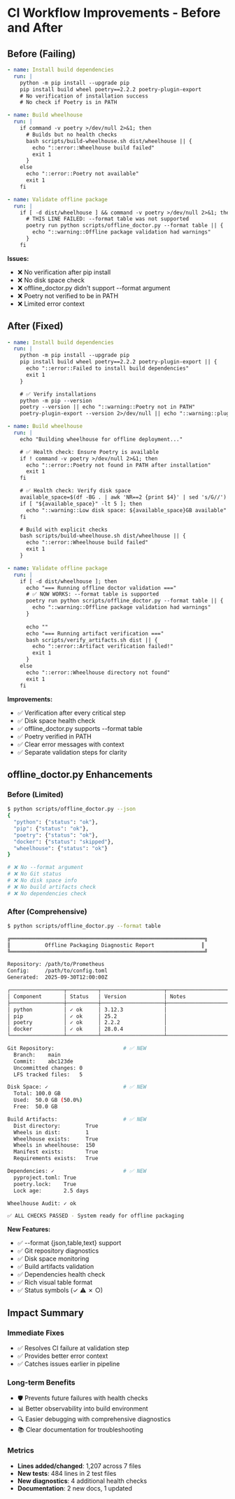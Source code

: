 # CI Workflow Improvements - Before and After

## Before (Failing)

```yaml
- name: Install build dependencies
  run: |
    python -m pip install --upgrade pip
    pip install build wheel poetry==2.2.2 poetry-plugin-export
    # No verification of installation success
    # No check if Poetry is in PATH

- name: Build wheelhouse
  run: |
    if command -v poetry >/dev/null 2>&1; then
      # Builds but no health checks
      bash scripts/build-wheelhouse.sh dist/wheelhouse || {
        echo "::error::Wheelhouse build failed"
        exit 1
      }
    else
      echo "::error::Poetry not available"
      exit 1
    fi

- name: Validate offline package
  run: |
    if [ -d dist/wheelhouse ] && command -v poetry >/dev/null 2>&1; then
      # THIS LINE FAILED: --format table was not supported
      poetry run python scripts/offline_doctor.py --format table || {
        echo "::warning::Offline package validation had warnings"
      }
    fi
```

**Issues:**

- ❌ No verification after pip install
- ❌ No disk space check
- ❌ offline_doctor.py didn't support --format argument
- ❌ Poetry not verified to be in PATH
- ❌ Limited error context

## After (Fixed)

```yaml
- name: Install build dependencies
  run: |
    python -m pip install --upgrade pip
    pip install build wheel poetry==2.2.2 poetry-plugin-export || {
      echo "::error::Failed to install build dependencies"
      exit 1
    }

    # ✅ Verify installations
    python -m pip --version
    poetry --version || echo "::warning::Poetry not in PATH"
    poetry-plugin-export --version 2>/dev/null || echo "::warning::plugin may not be installed"

- name: Build wheelhouse
  run: |
    echo "Building wheelhouse for offline deployment..."

    # ✅ Health check: Ensure Poetry is available
    if ! command -v poetry >/dev/null 2>&1; then
      echo "::error::Poetry not found in PATH after installation"
      exit 1
    fi

    # ✅ Health check: Verify disk space
    available_space=$(df -BG . | awk 'NR==2 {print $4}' | sed 's/G//')
    if [ "${available_space}" -lt 5 ]; then
      echo "::warning::Low disk space: ${available_space}GB available"
    fi

    # Build with explicit checks
    bash scripts/build-wheelhouse.sh dist/wheelhouse || {
      echo "::error::Wheelhouse build failed"
      exit 1
    }

- name: Validate offline package
  run: |
    if [ -d dist/wheelhouse ]; then
      echo "=== Running offline doctor validation ==="
      # ✅ NOW WORKS: --format table is supported
      poetry run python scripts/offline_doctor.py --format table || {
        echo "::warning::Offline package validation had warnings"
      }
      
      echo ""
      echo "=== Running artifact verification ==="
      bash scripts/verify_artifacts.sh dist || {
        echo "::error::Artifact verification failed!"
        exit 1
      }
    else
      echo "::error::Wheelhouse directory not found"
      exit 1
    fi
```

**Improvements:**

- ✅ Verification after every critical step
- ✅ Disk space health check
- ✅ offline_doctor.py supports --format table
- ✅ Poetry verified in PATH
- ✅ Clear error messages with context
- ✅ Separate validation steps for clarity

## offline_doctor.py Enhancements

### Before (Limited)

```bash
$ python scripts/offline_doctor.py --json
{
  "python": {"status": "ok"},
  "pip": {"status": "ok"},
  "poetry": {"status": "ok"},
  "docker": {"status": "skipped"},
  "wheelhouse": {"status": "ok"}
}

# ❌ No --format argument
# ❌ No Git status
# ❌ No disk space info
# ❌ No build artifacts check
# ❌ No dependencies check
```

### After (Comprehensive)

```bash
$ python scripts/offline_doctor.py --format table

╔══════════════════════════════════════════════════════════════╗
║           Offline Packaging Diagnostic Report               ║
╚══════════════════════════════════════════════════════════════╝

Repository: /path/to/Prometheus
Config:     /path/to/config.toml
Generated:  2025-09-30T12:00:00Z

┌─────────────────┬──────────┬────────────────────┬─────────────────────┐
│ Component       │ Status   │ Version            │ Notes               │
├─────────────────┼──────────┼────────────────────┼─────────────────────┤
│ python          │ ✓ ok     │ 3.12.3             │                     │
│ pip             │ ✓ ok     │ 25.2               │                     │
│ poetry          │ ✓ ok     │ 2.2.2              │                     │
│ docker          │ ✓ ok     │ 28.0.4             │                     │
└─────────────────┴──────────┴────────────────────┴─────────────────────┘

Git Repository:                      # ✅ NEW
  Branch:    main
  Commit:    abc123de
  Uncommitted changes: 0
  LFS tracked files:   5

Disk Space: ✓                        # ✅ NEW
  Total: 100.0 GB
  Used:  50.0 GB (50.0%)
  Free:  50.0 GB

Build Artifacts:                     # ✅ NEW
  Dist directory:        True
  Wheels in dist:        1
  Wheelhouse exists:     True
  Wheels in wheelhouse:  150
  Manifest exists:       True
  Requirements exists:   True

Dependencies: ✓                      # ✅ NEW
  pyproject.toml: True
  poetry.lock:    True
  Lock age:       2.5 days

Wheelhouse Audit: ✓ ok

✅ ALL CHECKS PASSED - System ready for offline packaging
```

**New Features:**

- ✅ --format {json,table,text} support
- ✅ Git repository diagnostics
- ✅ Disk space monitoring
- ✅ Build artifacts validation
- ✅ Dependencies health check
- ✅ Rich visual table format
- ✅ Status symbols (✓ ⚠ ✗ ○)

## Impact Summary

### Immediate Fixes

- ✅ Resolves CI failure at validation step
- ✅ Provides better error context
- ✅ Catches issues earlier in pipeline

### Long-term Benefits

- 🛡️ Prevents future failures with health checks
- 📊 Better observability into build environment
- 🔍 Easier debugging with comprehensive diagnostics
- 📚 Clear documentation for troubleshooting

### Metrics

- **Lines added/changed**: 1,207 across 7 files
- **New tests**: 484 lines in 2 test files
- **New diagnostics**: 4 additional health checks
- **Documentation**: 2 new docs, 1 updated
